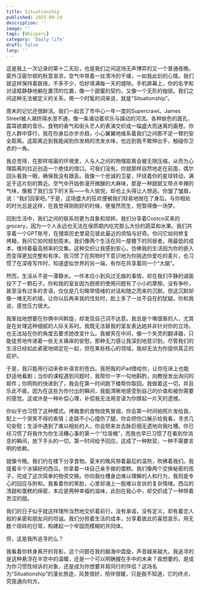 ```yaml
---
title: Situationship
published: 2025-09-24
description: ''
image: ''
tags: [Whispers]
category: 'Daily life'
draft: false 
lang: ''
---
```

这是我上一次记录的第十二天后，也是我们之间这场无声博弈的又一个普通夜晚。窗外汉密尔顿的秋意渐浓，空气中带着一丝清冷的干燥，一如我此刻的心情。我们就这样保持着联络，不多不少，恰好填满每一天的缝隙。手机屏幕上，你的名字和对话框静静地躺在置顶的位置，像一个甜蜜的契约，又像一个无形的枷锁。我们之间这种无法被定义的关系，用一个时髦的词来说，就是“Situationship”。

周末的记忆还很鲜活。我们一起去了市中心一年一度的Supercrawl。James Street被人潮挤得水泄不通，像一条涌动着欢乐与躁动的河流。各种肤色的面孔、震耳欲聋的音乐、食物的香气和街头艺人的表演交织成一幅盛大而迷离的画卷。你在人群中穿行，我在你身后亦步亦趋，小心翼翼地维系着我们之间那不足一臂的安全距离。这距离近到我能闻到你发梢的洗发水味，也远到我不敢伸出手，触碰你卫衣的一角。

我总觉得，在那样喧嚣的环境里，人与人之间的物理距离会被无限压缩，从而为心理距离的拉近创造一个绝佳的借口。可我们没有。你就那样自然地走在前面，偶尔回头看我一眼，确保我没有跟丢。我像一个忠诚的卫星，环绕着你的星球转动，满足于这片刻的靠近。空气中开始弥漫开微醺的大麻味，那是一种甜腻又带点辛辣的气味，像极了我们当下的关系——令人愉悦，却也上头得让人想逃。你皱了皱眉，说：“我们回家吧。”于是，这场盛大的狂欢便被我们轻易地抛在了身后。与你相处的时光总是这样，在我觉得刚刚好的时候，便戛然而生，短暂得像一场梦。

回到生活中，我们之间的联系则更为具象和琐碎。我们分享着Costco买来的grocery，因为一个人永远也无法在保质期内吃完那么大份的蔬菜和水果。我们共享着一个GPT账号，在搜索历史里窥见彼此最近的烦恼与好奇。你问它如何修复烤箱，我问它如何规划周末。我们像两个生活在同一屋檐下的同居者，用最低的成本，维持着最高频率的交集。这种交织让我感到安心，仿佛我的生活因为你的嵌入而变得更加完整和有序。我习惯了在购物时下意识地为你挑选你爱吃的麦片，也习惯了在深夜写作时，知道虚拟世界的另一端，有你在共享着同一个“大脑”。

然而，生活从不是一潭静水。一件本应小到风过无痕的事情，却在我们平静的湖面投下了一颗石子。你和我的室友因为厨房的使用问题有了小小的摩擦。没有争吵，甚至没有过多的言语，仅仅是几句略带情绪的对话和随之而来的沉默。但这沉默却像一堵无形的墙，让你以后再来我的住处时，脸上多了一丝不自在的犹疑。你和我说，感觉压力很大。

我笨拙地想要在你俩中间斡旋，却发现自己词不达意。我总是个嘴很笨的人，尤其是在处理这种细腻的人际关系时。我既无法替我的室友表达她并非针对你的立场，也无法站在你的角度去要求她改变什么。我被夹在中间，像一个失灵的翻译器，只能徒劳地传递着一些无关痛痒的安慰。那种无力感让我深刻地意识到，尽管我们的生活已经如此紧密地绑定在一起，但在某些核心的领域，我却无法为你提供真正的庇护。

于是，我只能用行动来弥补语言的苍白。我把我的iPad借给你，让你在床上也能舒适地看剧；当你的课程遇到问题时，我帮你一字一句地斟酌，向教授发出询问的邮件；你网购的快递到了，我会在第一时间跑下楼帮你取回。我做着这一切，并且乐此不疲。因为在这些为你付出的瞬间，我能清晰地感受到自己的价值和被你需要的感觉。这或许是一种补偿心理，补偿我无法用言语为你撑起一片天的遗憾。

你似乎也习惯了这种模式。烤箱里的食物烧焦冒烟，你会第一时间拍照片发给我，配上一个哭笑不得的表情；走路不小心撞伤了腿，你会把伤口展示给我看，寻求几句安慰；生活中遇到了难以相处的人，你会把来龙去脉巨细无遗地向我吐槽。你已经习惯了将我作为你生活糟心事的第一个“垃圾桶”，而我也早已习惯了在看到你消息的瞬间，放下手头的一切，第一时间给予回应。这成了一种默契，一种不需要言明的依赖。

就像今晚。我们约在楼下分享食物。夏末的晚风带着最后的温热，吹拂着我们。我提着半个冰镇好的西瓜，你拿着一块自己亲手做的蛋糕。我们像两个交换秘密的孩子，完成了这次简单的物资交换。你向我吐槽身边难以理解的人和行为，我则是专心的回应与附和。我看着你的笑脸，心里却涌上一股难以言状的复杂情绪。西瓜的清甜和蛋糕的绵密，本应是两种幸福的滋味，此刻在我心中，却交织成了一种带着苦涩的甜。

我们的日子似乎就这样理所当然地交织着前行，没有承诺，没有定义，却有着恋人般的亲密和朋友间的坦诚。我们分担着生活的成本，分享着彼此的喜怒哀乐，用无数个琐碎的日常，构建起一个牢固而模糊的共同体。

但，这是我所追寻的么？

我看着你转身离开的背影，这个问题在我的脑海中盘旋，声音越来越大。我追寻的是这种悬浮在半空中的温暖，还是一个可以明确握在手中的未来？我想要的，是成为你习惯性倾诉的对象，还是成为你想要并肩同行的伴侣？这场名为“Situationship”的漫长旅途，风景很好，陪伴很暖，只是我不知道，它的终点，究竟通向何方。